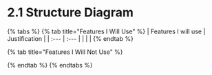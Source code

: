 # 2.1 Structure Diagram

{% tabs %}
{% tab title="Features I Will Use" %}
| Features I will use | Justification |
| :--- | :--- |
|  |  |
{% endtab %}

{% tab title="Features I Will Not Use" %}

{% endtab %}
{% endtabs %}



